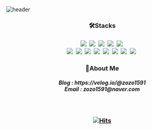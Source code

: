 ![header](https://capsule-render.vercel.app/api?type=Slice&color=auto&height=300&section=header&text=KwanghunKim%&fontColor=000000&fontSize=90)

<h3 align='center'>
  
🛠Stacks

</h3>
  
<h3 align='center'>
  <img src="https://img.shields.io/badge/Spring Boot-6DB33F?style=flat-square&logo=Spring Boot&logoColor=white"/></a>&nbsp
  <img src="https://img.shields.io/badge/Spring Security-6DB33F?style=flat-square&logo=Spring Security&logoColor=white"/></a>&nbsp
  <img src="https://img.shields.io/badge/MySQL-4479A1?style=flat-square&logo=MySQL&logoColor=white"/></a>&nbsp
  <img src="https://img.shields.io/badge/nGrinder-03C75A?style=flat-square&logo=Naver&logoColor=white"/></a>&nbsp
  <img src="https://img.shields.io/badge/AWS-232F3E?style=flat-square&logo=Amazon AWS&logoColor=white"/></a>&nbsp<br>
  <img src="https://img.shields.io/badge/Python-3766AB?style=flat-square&logo=python&logoColor=white"/></a>&nbsp
  <img src="https://img.shields.io/badge/flask-000000?style=flat-square&logo=Flask&logoColor=white"/></a>&nbsp
  <img src="https://img.shields.io/badge/MongoDB-47A248?style=flat-square&logo=MongoDB&logoColor=white"/></a>&nbsp
  <img src="https://img.shields.io/badge/jQuery-0769AD?style=flat-square&logo=jQuery&logoColor=white"/></a>&nbsp
  <img src="https://img.shields.io/badge/Java-007396?style=flat-square&logo=Java&logoColor=white"/></a>&nbsp
  <img src="https://img.shields.io/badge/JavaScript-F7DF1E?style=flat-square&logo=JavaScript&logoColor=white"/></a>&nbsp
  <img src="https://img.shields.io/badge/CSS-1572B6?style=flat-square&logo=CSS3&logoColor=white"/></a>&nbsp
  <img src="https://img.shields.io/badge/HTML-E34F26?style=flat-square&logo=HTML5&logoColor=white"/></a>&nbsp
<h3>
  
<h3 align='center'>
🎈About Me
</h3>
  
<h5 align='center'>
Blog : https://velog.io/@zozo1591<br>
Email : zozo1591@naver.com
</h5>

<br>
  
<h3 align='center'>
  
[![Hits](https://hits.seeyoufarm.com/api/count/incr/badge.svg?url=https%3A%2F%2Fgithub.com%2FKKHoon210417&count_bg=%2379C83D&title_bg=%23555555&icon=&icon_color=%23E7E7E7&title=hits&edge_flat=false)](https://hits.seeyoufarm.com)
  
</h3>
